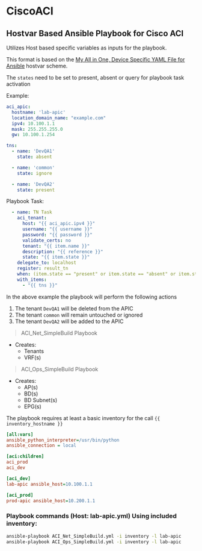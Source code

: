 # CiscoACI

## Hostvar Based Ansible Playbook for Cisco ACI

Utilizes Host based specific variables as inputs for the playbook.

This format is based on the [My All in One, Device Specific YAML File for Ansible](https://github.com/jrosa770/ansible_device_var) hostvar scheme.

The `states` need to be set to present, absent or query for playbook task activation

Example:

```yml
aci_apic:
  hostname: 'lab-apic'
  location_domain_name: "example.com"
  ipv4: 10.100.1.1
  mask: 255.255.255.0
  gw: 10.100.1.254

tns:
  - name: 'DevQA1'
    state: absent

  - name: 'common'
    state: ignore

  - name: 'DevQA2'
    state: present
```

Playbook Task:

```yml
  - name: TN Task
    aci_tenant:
      host: "{{ aci_apic.ipv4 }}"
      username: "{{ username }}"
      password: "{{ password }}"
      validate_certs: no
      tenant: "{{ item.name }}"
      description: "{{ reference }}"
      state: "{{ item.state }}"
    delegate_to: localhost
    register: result_tn
    when: (item.state == "present" or item.state == "absent" or item.state == "query")
    with_items:
      - "{{ tns }}"
```

In the above example the playbook will perform the following actions

1. The tenant `DevQA1` will be deleted from the APIC
2. The tenant `common` will remain untouched or ignored
3. The tenant `DevQA2` will be added to the APIC

> ACI_Net_SimpleBuild Playbook

- Creates:
  - Tenants
  - VRF(s)

> ACI_Ops_SimpleBuild Playbook

- Creates:
  - AP(s)
  - BD(s)
  - BD Subnet(s)
  - EPG(s)

The playbook requires at least a basic inventory for the call `{{ inventory_hostname }}`

```ini
[all:vars]
ansible_python_interpreter=/usr/bin/python
ansible_connection = local

[aci:children]
aci_prod
aci_dev

[aci_dev]
lab-apic ansible_host=10.100.1.1

[aci_prod]
prod-apic ansible_host=10.200.1.1
```

### Playbook commands (Host: lab-apic.yml) Using included inventory:

```sh
ansible-playbook ACI_Net_SimpleBuild.yml -i inventory -l lab-apic
ansible-playbook ACI_Ops_SimpleBuild.yml -i inventory -l lab-apic
```

